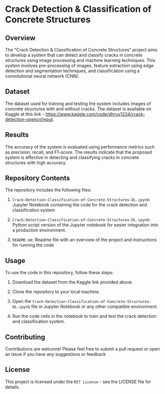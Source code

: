 # Crack Detection & Classification of Concrete Structures


## Overview
The "Crack Detection & Classification of Concrete Structures" project aims to develop a system that can detect and classify cracks in concrete structures using image processing and machine learning techniques. This system involves pre-processing of images, feature extraction using edge detection and segmentation techniques, and classification using a convolutional neural network (CNN).


## Dataset
The dataset used for training and testing the system includes images of concrete structures with and without cracks. The dataset is available on Kaggle at this link - https://www.kaggle.com/code/dhruv1234/crack-detection-opencv/input.


## Results
The accuracy of the system is evaluated using performance metrics such as precision, recall, and F1-score. The results indicate that the proposed system is effective in detecting and classifying cracks in concrete structures with high accuracy.


## Repository Contents
The repository includes the following files:

1. `Crack-Detection-Classification-of-Concrete-Structures-DL.ipynb`: Jupyter Notebook containing the code for the crack detection and classification system

2. `Crack-Detection-Classification-of-Concrete-Structures-DL.ipynb`: Python script version of the Jupyter notebook for easier integration into a production environment.

3. `README.md`: Readme file with an overview of the project and instructions for running the code


## Usage
To use the code in this repository, follow these steps:

1. Download the dataset from the Kaggle link provided above.

2. Clone the repository to your local machine.

3. Open the `Crack-Detection-Classification-of-Concrete-Structures-DL.ipynb` file in Jupyter Notebook or any other compatible environment.

4. Run the code cells in the notebook to train and test the crack detection and classification system.


## Contributing
Contributions are welcome! Please feel free to submit a pull request or open an issue if you have any suggestions or feedback


## License
This project is licensed under the `MIT License` - see the LICENSE file for details.
